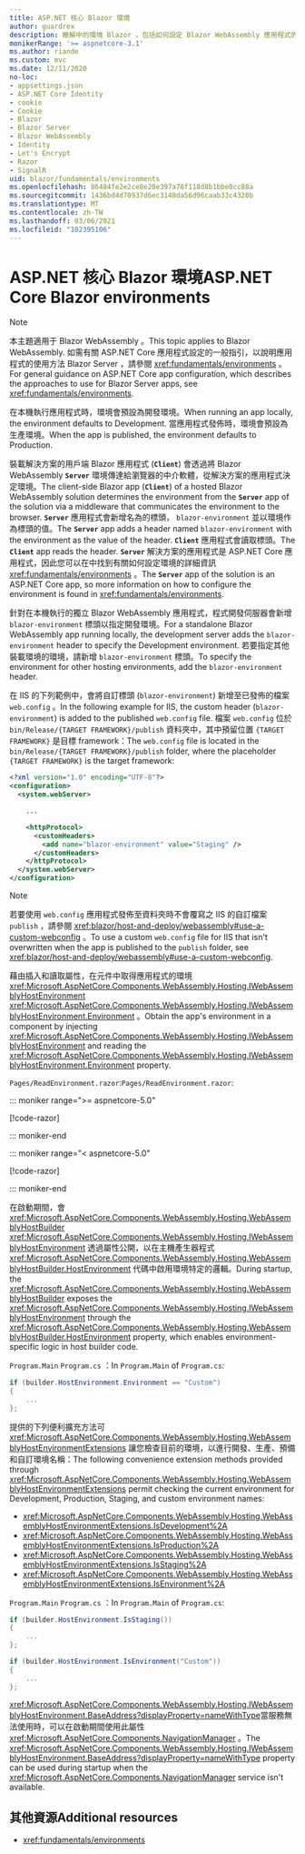 ```yaml
---
title: ASP.NET 核心 Blazor 環境
author: guardrex
description: 瞭解中的環境 Blazor ，包括如何設定 Blazor WebAssembly 應用程式的環境。
monikerRange: '>= aspnetcore-3.1'
ms.author: riande
ms.custom: mvc
ms.date: 12/11/2020
no-loc:
- appsettings.json
- ASP.NET Core Identity
- cookie
- Cookie
- Blazor
- Blazor Server
- Blazor WebAssembly
- Identity
- Let's Encrypt
- Razor
- SignalR
uid: blazor/fundamentals/environments
ms.openlocfilehash: 86484fe2e2ce8e20e397a78f118d8b1bbe0cc88a
ms.sourcegitcommit: 1436bd4d70937d6ec3140da56d96caab33c4320b
ms.translationtype: MT
ms.contentlocale: zh-TW
ms.lasthandoff: 03/06/2021
ms.locfileid: "102395106"
---
```

# <a name="aspnet-core-blazor-environments"></a><span data-ttu-id="8b315-103">ASP.NET 核心 Blazor 環境</span><span class="sxs-lookup"><span data-stu-id="8b315-103">ASP.NET Core Blazor environments</span></span>

> [!NOTE]
> <span data-ttu-id="8b315-104">本主題適用于 Blazor WebAssembly 。</span><span class="sxs-lookup"><span data-stu-id="8b315-104">This topic applies to Blazor WebAssembly.</span></span> <span data-ttu-id="8b315-105">如需有關 ASP.NET Core 應用程式設定的一般指引，以說明應用程式的使用方法 Blazor Server ，請參閱 <xref:fundamentals/environments> 。</span><span class="sxs-lookup"><span data-stu-id="8b315-105">For general guidance on ASP.NET Core app configuration, which describes the approaches to use for Blazor Server apps, see <xref:fundamentals/environments>.</span></span>

<span data-ttu-id="8b315-106">在本機執行應用程式時，環境會預設為開發環境。</span><span class="sxs-lookup"><span data-stu-id="8b315-106">When running an app locally, the environment defaults to Development.</span></span> <span data-ttu-id="8b315-107">當應用程式發佈時，環境會預設為生產環境。</span><span class="sxs-lookup"><span data-stu-id="8b315-107">When the app is published, the environment defaults to Production.</span></span>

<span data-ttu-id="8b315-108">裝載解決方案的用戶端 Blazor 應用程式 (**`Client`**) 會透過將 Blazor WebAssembly **`Server`** 環境傳達給瀏覽器的中介軟體，從解決方案的應用程式決定環境。</span><span class="sxs-lookup"><span data-stu-id="8b315-108">The client-side Blazor app (**`Client`**) of a hosted Blazor WebAssembly solution determines the environment from the **`Server`** app of the solution via a middleware that communicates the environment to the browser.</span></span> <span data-ttu-id="8b315-109">**`Server`** 應用程式會新增名為的標頭， `blazor-environment` 並以環境作為標頭的值。</span><span class="sxs-lookup"><span data-stu-id="8b315-109">The **`Server`** app adds a header named `blazor-environment` with the environment as the value of the header.</span></span> <span data-ttu-id="8b315-110">**`Client`** 應用程式會讀取標頭。</span><span class="sxs-lookup"><span data-stu-id="8b315-110">The **`Client`** app reads the header.</span></span> <span data-ttu-id="8b315-111">**`Server`** 解決方案的應用程式是 ASP.NET Core 應用程式，因此您可以在中找到有關如何設定環境的詳細資訊 <xref:fundamentals/environments> 。</span><span class="sxs-lookup"><span data-stu-id="8b315-111">The **`Server`** app of the solution is an ASP.NET Core app, so more information on how to configure the environment is found in <xref:fundamentals/environments>.</span></span>

<span data-ttu-id="8b315-112">針對在本機執行的獨立 Blazor WebAssembly 應用程式，程式開發伺服器會新增 `blazor-environment` 標頭以指定開發環境。</span><span class="sxs-lookup"><span data-stu-id="8b315-112">For a standalone Blazor WebAssembly app running locally, the development server adds the `blazor-environment` header to specify the Development environment.</span></span> <span data-ttu-id="8b315-113">若要指定其他裝載環境的環境，請新增 `blazor-environment` 標頭。</span><span class="sxs-lookup"><span data-stu-id="8b315-113">To specify the environment for other hosting environments, add the `blazor-environment` header.</span></span>

<span data-ttu-id="8b315-114">在 IIS 的下列範例中，會將自訂標頭 (`blazor-environment`) 新增至已發佈的檔案 `web.config` 。</span><span class="sxs-lookup"><span data-stu-id="8b315-114">In the following example for IIS, the custom header (`blazor-environment`) is added to the published `web.config` file.</span></span> <span data-ttu-id="8b315-115">檔案 `web.config` 位於 `bin/Release/{TARGET FRAMEWORK}/publish` 資料夾中，其中預留位置 `{TARGET FRAMEWORK}` 是目標 framework：</span><span class="sxs-lookup"><span data-stu-id="8b315-115">The `web.config` file is located in the `bin/Release/{TARGET FRAMEWORK}/publish` folder, where the placeholder `{TARGET FRAMEWORK}` is the target framework:</span></span>

```xml
<?xml version="1.0" encoding="UTF-8"?>
<configuration>
  <system.webServer>

    ...

    <httpProtocol>
      <customHeaders>
        <add name="blazor-environment" value="Staging" />
      </customHeaders>
    </httpProtocol>
  </system.webServer>
</configuration>
```

> [!NOTE]
> <span data-ttu-id="8b315-116">若要使用 `web.config` 應用程式發佈至資料夾時不會覆寫之 IIS 的自訂檔案 `publish` ，請參閱 <xref:blazor/host-and-deploy/webassembly#use-a-custom-webconfig> 。</span><span class="sxs-lookup"><span data-stu-id="8b315-116">To use a custom `web.config` file for IIS that isn't overwritten when the app is published to the `publish` folder, see <xref:blazor/host-and-deploy/webassembly#use-a-custom-webconfig>.</span></span>

<span data-ttu-id="8b315-117">藉由插入和讀取屬性，在元件中取得應用程式的環境 <xref:Microsoft.AspNetCore.Components.WebAssembly.Hosting.IWebAssemblyHostEnvironment> <xref:Microsoft.AspNetCore.Components.WebAssembly.Hosting.IWebAssemblyHostEnvironment.Environment> 。</span><span class="sxs-lookup"><span data-stu-id="8b315-117">Obtain the app's environment in a component by injecting <xref:Microsoft.AspNetCore.Components.WebAssembly.Hosting.IWebAssemblyHostEnvironment> and reading the <xref:Microsoft.AspNetCore.Components.WebAssembly.Hosting.IWebAssemblyHostEnvironment.Environment> property.</span></span>

<span data-ttu-id="8b315-118">`Pages/ReadEnvironment.razor`:</span><span class="sxs-lookup"><span data-stu-id="8b315-118">`Pages/ReadEnvironment.razor`:</span></span>

::: moniker range=">= aspnetcore-5.0"

[!code-razor[](~/blazor/common/samples/5.x/BlazorSample_WebAssembly/Pages/environments/ReadEnvironment.razor?highlight=3,7)]

::: moniker-end

::: moniker range="< aspnetcore-5.0"

[!code-razor[](~/blazor/common/samples/3.x/BlazorSample_WebAssembly/Pages/environments/ReadEnvironment.razor?highlight=3,7)]

::: moniker-end

<span data-ttu-id="8b315-119">在啟動期間，會 <xref:Microsoft.AspNetCore.Components.WebAssembly.Hosting.WebAssemblyHostBuilder> <xref:Microsoft.AspNetCore.Components.WebAssembly.Hosting.IWebAssemblyHostEnvironment> 透過屬性公開，以在主機產生器程式 <xref:Microsoft.AspNetCore.Components.WebAssembly.Hosting.WebAssemblyHostBuilder.HostEnvironment> 代碼中啟用環境特定的邏輯。</span><span class="sxs-lookup"><span data-stu-id="8b315-119">During startup, the <xref:Microsoft.AspNetCore.Components.WebAssembly.Hosting.WebAssemblyHostBuilder> exposes the <xref:Microsoft.AspNetCore.Components.WebAssembly.Hosting.IWebAssemblyHostEnvironment> through the <xref:Microsoft.AspNetCore.Components.WebAssembly.Hosting.WebAssemblyHostBuilder.HostEnvironment> property, which enables environment-specific logic in host builder code.</span></span>

<span data-ttu-id="8b315-120">`Program.Main` `Program.cs` ：</span><span class="sxs-lookup"><span data-stu-id="8b315-120">In `Program.Main` of `Program.cs`:</span></span>

```csharp
if (builder.HostEnvironment.Environment == "Custom")
{
    ...
};
```

<span data-ttu-id="8b315-121">提供的下列便利擴充方法可 <xref:Microsoft.AspNetCore.Components.WebAssembly.Hosting.WebAssemblyHostEnvironmentExtensions> 讓您檢查目前的環境，以進行開發、生產、預備和自訂環境名稱：</span><span class="sxs-lookup"><span data-stu-id="8b315-121">The following convenience extension methods provided through <xref:Microsoft.AspNetCore.Components.WebAssembly.Hosting.WebAssemblyHostEnvironmentExtensions> permit checking the current environment for Development, Production, Staging, and custom environment names:</span></span>

* <xref:Microsoft.AspNetCore.Components.WebAssembly.Hosting.WebAssemblyHostEnvironmentExtensions.IsDevelopment%2A>
* <xref:Microsoft.AspNetCore.Components.WebAssembly.Hosting.WebAssemblyHostEnvironmentExtensions.IsProduction%2A>
* <xref:Microsoft.AspNetCore.Components.WebAssembly.Hosting.WebAssemblyHostEnvironmentExtensions.IsStaging%2A>
* <xref:Microsoft.AspNetCore.Components.WebAssembly.Hosting.WebAssemblyHostEnvironmentExtensions.IsEnvironment%2A>

<span data-ttu-id="8b315-122">`Program.Main` `Program.cs` ：</span><span class="sxs-lookup"><span data-stu-id="8b315-122">In `Program.Main` of `Program.cs`:</span></span>

```csharp
if (builder.HostEnvironment.IsStaging())
{
    ...
};

if (builder.HostEnvironment.IsEnvironment("Custom"))
{
    ...
};
```

<span data-ttu-id="8b315-123"><xref:Microsoft.AspNetCore.Components.WebAssembly.Hosting.IWebAssemblyHostEnvironment.BaseAddress?displayProperty=nameWithType>當服務無法使用時，可以在啟動期間使用此屬性 <xref:Microsoft.AspNetCore.Components.NavigationManager> 。</span><span class="sxs-lookup"><span data-stu-id="8b315-123">The <xref:Microsoft.AspNetCore.Components.WebAssembly.Hosting.IWebAssemblyHostEnvironment.BaseAddress?displayProperty=nameWithType> property can be used during startup when the <xref:Microsoft.AspNetCore.Components.NavigationManager> service isn't available.</span></span>

## <a name="additional-resources"></a><span data-ttu-id="8b315-124">其他資源</span><span class="sxs-lookup"><span data-stu-id="8b315-124">Additional resources</span></span>

* <xref:fundamentals/environments>
